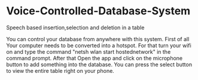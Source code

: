 # Voice-Controlled-Database-System
Speech based insertion,selection and deletion in a table

You can control your database from anywhere with this system.
First of all Your computer needs to be converted into a hotspot.
For that turn your wifi on and type the command "netsh wlan start hostednetwork" in the command prompt.
After that Open the app and click on the microphone button to add something into the database.
You can press the select button to view the entire table right on your phone.
